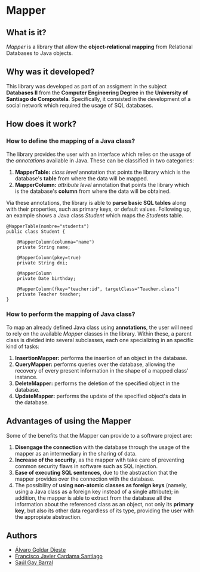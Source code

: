 # Mapper

## What is it?

_Mapper_ is a library that allow the __object-relational mapping__ from Relational Databases to Java objects.

## Why was it developed?

This library was developed as part of an assigment in the subject __Databases II__ from the __Computer Engineering Degree__ in the __University of Santiago de Compostela__. Specifically, it consisted in the development of a social network which required the usage of SQL databases.

## How does it work?

### How to define the mapping of a Java class?
The library provides the user with an interface which relies on the usage of the _annotations_ available in Java. These can be classified in two categories:

1. __MapperTable:__ _class level_ annotation that points the library which is the database's __table__ from where the data will be mapped.
2. __MapperColumn:__ _attribute level_ annotation that points the library which is the database's __column__ from where the data will be obtained.

Via these annotations, the library is able to __parse basic SQL tables__ along with their properties, such as primary keys, or default values. Following up, an example shows a Java class _Student_ which maps the _Students_ table.

```
@MapperTable(nombre="students")
public class Student {

    @MapperColumn(columna="name")
    private String name;
    
    @MapperColumn(pkey=true)
    private String dni;
    
    @MapperColumn
    private Date birthday;
    
    @MapperColumn(fkey="teacher:id", targetClass="Teacher.class")
    private Teacher teacher;
}
```

### How to perform the mapping of Java class?

To map an already defined Java class using __annotations__, the user will need to rely on the available _Mapper_ classes in the library. Within these, a parent class is divided into several subclasses, each one specializing in an specific kind of tasks:

1. __InsertionMapper:__ performs the insertion of an object in the database.
2. __QueryMapper:__ performs queries over the database, allowing the recovery of every present information in the shape of a mapped class' instance.
3. __DeleteMapper:__ performs the deletion of the specified object in the database.
4. __UpdateMapper:__ performs the update of the specified object's data in the database.

## Advantages of using the Mapper

Some of the benefits that the Mapper can provide to a software project are:

1. __Disengage the connection__ with the database through the usage of the mapper as an intermediary in the sharing of data.
2. __Increase of the security__, as the mapper with take care of preventing common security flaws in software such as SQL injection.
3. __Ease of executing SQL sentences__, due to the abstraction that the mapper provides over the connection with the database.
4. The possibility of __using non-atomic classes as foreign keys__ (namely, using a Java class as a foreign key instead of a single attribute); in addition, the mapper is able to extract from the database all the information about the referenced class as an object, not only its __primary key__, but also its other data regardless of its type, providing the user with the appropiate abstraction.

## Authors

* [Álvaro Goldar Dieste](//github.com/alvrogd)
* [Francisco Javier Cardama Santiago](//github.com/CardamaS99)
* [Saúl Gay Barral](//github.com/luastan)

